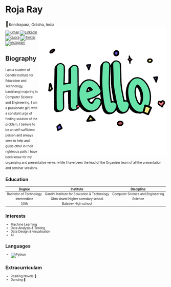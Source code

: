<h1>Roja Ray</h1>
<Big>📍</Big><small>Kendrapara, Odisha, India<small>

<img src="https://github.com/Roja-Ray/Roja-Ray/blob/6e537bb1c7e29bb9aba6630ae0b2be98a9e49ee7/472108440_HELLO_STICKER_400px.gif" align="right">

[![Gmail](https://img.shields.io/badge/Gmail-D14836?style=for-the-badge&logo=gmail&logoColor=white)](mailto:roja.ray18@gmail.com)
[![LinkedIn](https://img.shields.io/badge/linkedin-%230077B5.svg?style=for-the-badge&logo=linkedin&logoColor=white)](https://www.linkedin.com/in/roja-ray/)
[![Quora](https://img.shields.io/badge/Quora-D14836?style=for-the-badge&logo=Quora&logoColor=white)](https://www.quora.com/profile/Roja-Ray-2?ch=10&oid=2025502311&share=555b24b6&srid=hJvIMt&target_type=user)
[![Twitter](https://img.shields.io/badge/Twitter-1DA1F2?style=for-the-badge&logo=twitter&logoColor=white)](http://twitter.com/RojaRay4?=3vvB9ltsjcsgNyT1e3YTJw&s=08)
[![Instagram](https://img.shields.io/badge/Instagram-1DA1F2?style=for-the-badge&logo=Instagram&logoColor=white)](https://instagram.com/rojaray2001?igshid=MzNlNGNkZWQ4Mg==)
<h1> Biography </h1>
I am a student of Gandhi Institute for Education and Technology, baniatangi majoring in Computer Science and Engineering, I am a passionate girl, with a constant urge of finding solution of the problem, I believe to be an self-sufficient person and always seek to help and guide other in their righteous path. I have been know for my organizing and presentative veiws, while I have been the lead of the Organizer team of all the presentation and seminar sessions.

## Education
|          Degree         |                  Institute                       |              Discipline                |
|:-----------------------:|:------------------------------------------------:|:--------------------------------------:|
| Bachelor of Technology  | Gandhi Institute for Education & Technology      | Computer Science and Engineering       |
|      Internediate       | Ohm shanti Higher scendary school                |               Science                  |
|          10th           |  Baladev High school                             |                                        |


## Interests
* Machine Learning
* Data Analysis & Testing
* Data Design & visualisation
* AI

## Languages
* ![Python](https://img.shields.io/badge/python-3670A0?style=for-the-badge&logo=python&logoColor=ffdd54)
  
## Extracurriculam 
* Reading Novels 📖
* Dancing 💃

